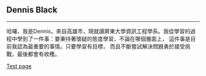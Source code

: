## Dennis Black
---
哈囉，我是Dennis，來自高雄市，現就讀屏東大學資訊工程學系。我從學習的過程中學到了一件事：要秉持著懷疑的態度學習，不論在哪個層面上， 這件事是目前我認為最重要的事情。只要學習有目標， 而且不斷嘗試解決問題勇於接受挑戰，最後都會有收穫。

[Test page](obsidian://open?vault=blackcatStudio&file=DE_firecracker%2Fnote%2Ftest)

